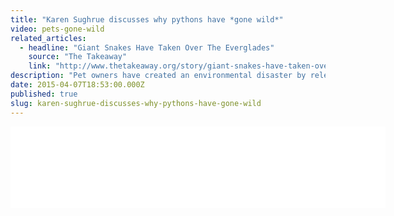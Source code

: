 ```yaml
---
title: "Karen Sughrue discusses why pythons have *gone wild*"
video: pets-gone-wild
related_articles:
  - headline: "Giant Snakes Have Taken Over The Everglades"
    source: "The Takeaway"
    link: "http://www.thetakeaway.org/story/giant-snakes-have-taken-over-everglades/"
description: "Pet owners have created an environmental disaster by releasing Burmese pythons into the Everglades. And pythons are just the beginning."
date: 2015-04-07T18:53:00.000Z
published: true
slug: karen-sughrue-discusses-why-pythons-have-gone-wild
---
```


<iframe width="600" height="130" frameborder="0" scrolling="no" src="//www.thetakeaway.org/widgets/ondemand_player/takeaway/#file=%2Faudio%2Fxspf%2F442265%2F"></iframe>

